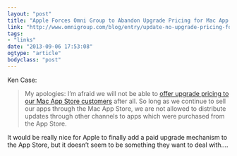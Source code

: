 ```yaml
---
layout: "post"
title: "Apple Forces Omni Group to Abandon Upgrade Pricing for Mac App Store Purchases"
link: "http://www.omnigroup.com/blog/entry/update-no-upgrade-pricing-for-mac-app-store-purchases"
tags: 
- "links"
date: "2013-09-06 17:53:08"
ogtype: "article"
bodyclass: "post"
---
```


Ken Case:

> My apologies: I’m afraid we will not be able to [offer upgrade pricing to our Mac App Store customers](http://www.omnigroup.com/blog/entry/omnikeymaster-upgrade-pricing-for-mac-app-store-customers) after all. So long as we continue to sell our apps through the Mac App Store, we are not allowed to distribute updates through other channels to apps which were purchased from the App Store.

It would be really nice for Apple to finally add a paid upgrade mechanism to the App Store, but it doesn’t seem to be something they want to deal with….